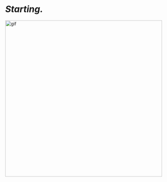 # *Starting.*

<img height="500em" src="http://pa1.narvii.com/7317/ae54f0ebac5a28f2e552d138f484a7a02afad082r1-480-270_00.gif" alt="gif">


